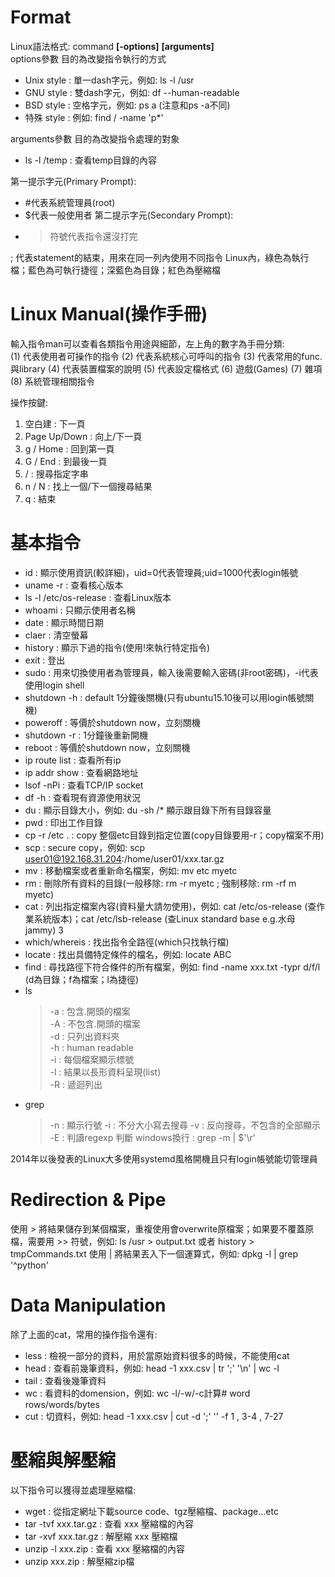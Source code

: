 # Format
Linux語法格式: command **[-options]** **[arguments]**  
options參數 目的為改變指令執行的方式
  -   Unix style : 單一dash字元，例如: ls -l /usr
  -   GNU style : 雙dash字元，例如: df --human-readable
  -   BSD style : 空格字元，例如: ps a (注意和ps -a不同)
  -   特殊 style : 例如: find / -name 'p*'

arguments參數 目的為改變指令處理的對象
  - ls -l /temp : 查看temp目錄的內容

第一提示字元(Primary Prompt):  
  - #代表系統管理員(root)
  - $代表一般使用者
第二提示字元(Secondary Prompt):
  - > 符號代表指令還沒打完

; 代表statement的結束，用來在同一列內使用不同指令
Linux內，綠色為執行檔；藍色為可執行捷徑；深藍色為目錄；紅色為壓縮檔

# Linux Manual(操作手冊)
輸入指令man可以查看各類指令用途與細節，左上角的數字為手冊分類:  
(1) 代表使用者可操作的指令
(2) 代表系統核心可呼叫的指令
(3) 代表常用的func.與library
(4) 代表裝置檔案的說明
(5) 代表設定檔格式
(6) 遊戲(Games)
(7) 雜項
(8) 系統管理相關指令

操作按鍵:  
1. 空白建 : 下一頁
2. Page Up/Down : 向上/下一頁
3. g / Home : 回到第一頁
4. G / End : 到最後一頁
5. / : 搜尋指定字串
6. n / N : 找上一個/下一個搜尋結果
7. q : 結束

# 基本指令
- id : 顯示使用資訊(較詳細)，uid=0代表管理員;uid=1000代表login帳號
- uname -r : 查看核心版本
- ls -l /etc/os-release : 查看Linux版本
- whoami : 只顯示使用者名稱
- date : 顯示時間日期
- claer : 清空螢幕
- history : 顯示下過的指令(使用!<command number>來執行特定指令)
- exit : 登出
- sudo : 用來切換使用者為管理員，輸入後需要輸入密碼(非root密碼)，-i代表使用login shell
- shutdown -h : default 1分鐘後關機(只有ubuntu15.10後可以用login帳號關機)
- poweroff : 等價於shutdown now，立刻關機
- shutdown -r : 1分鐘後重新開機
- reboot : 等價於shutdown now，立刻關機
- ip route list : 查看所有ip
- ip addr show : 查看網路地址
- lsof -nPi : 查看TCP/IP socket
- df -h : 查看現有資源使用狀況
- du : 顯示目錄大小，例如: du -sh /* 顯示跟目錄下所有目錄容量
- pwd : 印出工作目錄
- cp -r /etc . : copy 整個etc目錄到指定位置(copy目錄要用-r；copy檔案不用)
- scp : secure copy，例如: scp user01@192.168.31.204:/home/user01/xxx.tar.gz
- mv : 移動檔案或者重新命名檔案，例如: mv etc myetc
- rm : 刪除所有資料的目錄(一般移除: rm -r myetc ; 強制移除: rm -rf m myetc) 
- cat : 列出指定檔案內容(資料量大請勿使用)，例如: cat /etc/os-release (查作業系統版本)；cat /etc/lsb-release (查Linux standard base e.g.水母jammy) 3
- which/whereis : 找出指令全路徑(which只找執行檔)
- locate : 找出具備特定條件的檔名，例如: locate ABC
- find : 尋找路徑下符合條件的所有檔案，例如: find -name xxx.txt -typr d/f/l (d為目錄；f為檔案；l為捷徑)
- ls 
  > -a : 包含.開頭的檔案  
  > -A : 不包含.開頭的檔案  
  > -d : 只列出資料夾  
  > -h : human readable  
  > -i : 每個檔案顯示標號  
  > -l : 結果以長形資料呈現(list)  
  > -R : 遞迴列出  
- grep
  > -n : 顯示行號
  > -i : 不分大小寫去搜尋
  > -v : 反向搜尋，不包含的全部顯示
  > -E : 判讀regexp
  > 判斷 windows換行 : grep -m | $'\r'


2014年以後發表的Linux大多使用systemd風格開機且只有login帳號能切管理員

# Redirection & Pipe
使用 > 將結果儲存到某個檔案，重複使用會overwrite原檔案；如果要不覆蓋原檔，需要用 >> 符號，例如: ls /usr > output.txt 或者 history > tmpCommands.txt
使用 | 將結果丟入下一個運算式，例如: dpkg -l | grep '^python'

# Data Manipulation
除了上面的cat，常用的操作指令還有:
 - less : 檢視一部分的資料，用於當原始資料很多的時候，不能使用cat
 - head : 查看前幾筆資料，例如: head -1 xxx.csv | tr ';' '\n' | wc -l
 - tail : 查看後幾筆資料
 - wc : 看資料的domension，例如: wc -l/-w/-c計算# word rows/words/bytes
 - cut : 切資料，例如: head -1 xxx.csv | cut -d ';' '' -f 1 , 3-4 , 7-27

# 壓縮與解壓縮
以下指令可以獲得並處理壓縮檔:
  - wget : 從指定網址下載source code、tgz壓縮檔、package...etc
  - tar -tvf xxx.tar.gz : 查看 xxx 壓縮檔的內容
  - tar -xvf xxx.tar.gz : 解壓縮 xxx 壓縮檔
  - unzip -l xxx.zip : 查看 xxx 壓縮檔的內容
  - unzip xxx.zip : 解壓縮zip檔
